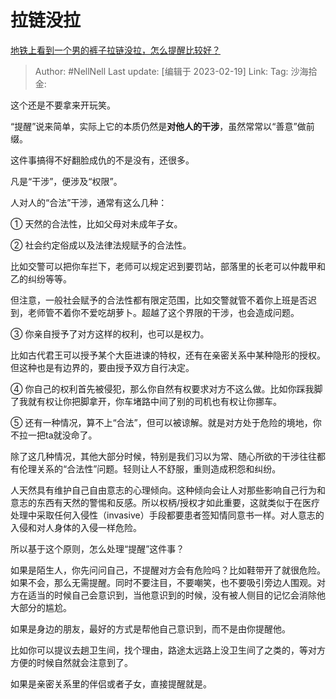 # 拉链没拉
[地铁上看到一个男的裤子拉链没拉，怎么提醒比较好？](https://www.zhihu.com/question/468366718/answer/2900021241)

> Author: #NellNell
> Last update: [编辑于 2023-02-19]
> Link:
> Tag:
> 沙海拾金:

这个还是不要拿来开玩笑。

“提醒”说来简单，实际上它的本质仍然是**对他人的干涉**，虽然常常以“善意”做前缀。

这件事搞得不好翻脸成仇的不是没有，还很多。

凡是“干涉”，便涉及“权限”。

人对人的“合法”干涉，通常有这么几种：

① 天然的合法性，比如父母对未成年子女。

② 社会约定俗成以及法律法规赋予的合法性。

比如交警可以把你车拦下，老师可以规定迟到要罚站，部落里的长老可以仲裁甲和乙的纠纷等等。

但注意，一般社会赋予的合法性都有限定范围，比如交警就管不着你上班是否迟到，老师管不着你不爱吃胡萝卜。超越了这个界限的干涉，也会造成问题。

③ 你亲自授予了对方这样的权利，也可以是权力。

比如古代君王可以授予某个大臣进谏的特权，还有在亲密关系中某种隐形的授权。但这种也是有边界的，要由授予双方自行决定。

④ 你自己的权利首先被侵犯，那么你自然有权要求对方不这么做。比如你踩我脚了我就有权让你把脚拿开，你车堵路中间了别的司机也有权让你挪车。

⑤ 还有一种情况，算不上“合法”，但可以被谅解。就是对方处于危险的境地，你不拉一把ta就没命了。

除了这几种情况，其他大部分时候，特别是我们习以为常、随心所欲的干涉往往都有伦理关系的“合法性”问题。轻则让人不舒服，重则造成积怨和纠纷。

人天然具有维护自己自由意志的心理倾向。这种倾向会让人对那些影响自己行为和意志的东西有天然的警惕和反感。所以权柄/授权才如此重要，这就类似于在医疗处理中采取任何入侵性（invasive）手段都要患者签知情同意书一样。对人意志的入侵和对人身体的入侵一样危险。

所以基于这个原则，怎么处理“提醒”这件事？

如果是陌生人，你先问问自己，不提醒对方会有危险吗？比如鞋带开了就很危险。如果不会，那么无需提醒。同时不要注目，不要嘲笑，也不要吸引旁边人围观。对方在适当的时候自己会意识到，当他意识到的时候，没有被人侧目的记忆会消除他大部分的尴尬。

如果是身边的朋友，最好的方式是帮他自己意识到，而不是由你提醒他。

比如你可以提议去趟卫生间，找个理由，路途太远路上没卫生间了之类的，等对方方便的时候自然就会注意到了。

如果是亲密关系里的伴侣或者子女，直接提醒就是。
